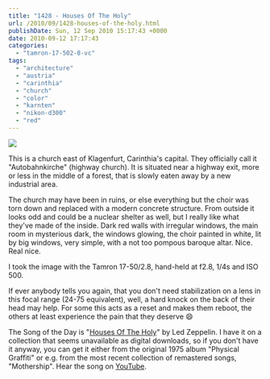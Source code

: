 ```yaml
---
title: "1428 - Houses Of The Holy"
url: /2010/09/1428-houses-of-the-holy.html
publishDate: Sun, 12 Sep 2010 15:17:43 +0000
date: 2010-09-12 17:17:43
categories: 
  - "tamron-17-502-8-vc"
tags: 
  - "architecture"
  - "austria"
  - "carinthia"
  - "church"
  - "color"
  - "karnten"
  - "nikon-d300"
  - "red"
---
```

<a target="_blank" href="https://d25zfm9zpd7gm5.cloudfront.net/1200x1200/2010/20100911_174207_ps.jpg"><img src="https://d25zfm9zpd7gm5.cloudfront.net/0600x0600/2010/20100911_174207_ps.jpg" /></a>

This is a church east of Klagenfurt, Carinthia's capital. They officially call it "Autobahnkirche" (highway church). It is situated near a highway exit, more or less in the middle of a forest, that is slowly eaten away by a new industrial area.

The church may have been in ruins, or else everything but the choir was torn down and replaced with a modern concrete structure. From outside it looks odd and could be a nuclear shelter as well, but I really like what they've made of the inside. Dark red walls with irregular windows, the main room in mysterious dark, the windows glowing, the choir painted in white, lit by big windows, very simple, with a not too pompous baroque altar. Nice. Real nice.

 I took the image with the Tamron 17-50/2.8, hand-held at f2.8, 1/4s and ISO 500. 

If ever anybody tells you again, that you don't need stabilization on a lens in this focal range (24-75 equivalent), well, a hard knock on the back of their head may help. For some this acts as a reset and makes them reboot, the others at least experience the pain that they deserve 😄

 The Song of the Day is "<a target="_blank" href="http://www.lyricsmode.com/lyrics/l/led_zeppelin/houses_of_the_holy.html">Houses Of The Holy</a>" by Led Zeppelin. I have it on a collection that seems unavailable as digital downloads, so if you don't have it anyway, you can get it either from the original 1975 album "Physical Graffiti" or e.g. from the most recent collection of remastered songs, "Mothership". Hear the song on <a target="_blank" href="http://www.youtube.com/watch?v=KSd3yys69AE">YouTube</a>.

